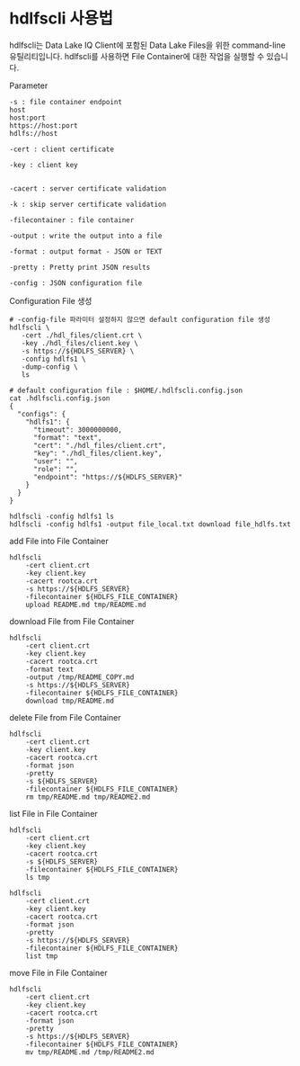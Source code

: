 # hdlfscli 사용법

hdlfscli는 Data Lake IQ Client에 포함된 Data Lake Files을 위한 command-line 유틸리티입니다.
hdlfscli를 사용하면 File Container에 대한 작업을 실행할 수 있습니다.

Parameter
```shell
-s : file container endpoint
host
host:port
https://host:port
hdlfs://host

-cert : client certificate

-key : client key


-cacert : server certificate validation

-k : skip server certificate validation

-filecontainer : file container

-output : write the output into a file

-format : output format - JSON or TEXT

-pretty : Pretty print JSON results

-config : JSON configuration file
```

Configuration File 생성
```shell
# -config-file 파라미터 설정하지 않으면 default configuration file 생성
hdlfscli \
   -cert ./hdl_files/client.crt \
   -key ./hdl_files/client.key \
   -s https://${HDLFS_SERVER} \
   -config hdlfs1 \
   -dump-config \
   ls

# default configuration file : $HOME/.hdlfscli.config.json
cat .hdlfscli.config.json
{
  "configs": {
    "hdlfs1": {
      "timeout": 3000000000,
      "format": "text",
      "cert": "./hdl_files/client.crt",
      "key": "./hdl_files/client.key",
      "user": "",
      "role": "",
      "endpoint": "https://${HDLFS_SERVER}"
    }
  }
}

hdlfscli -config hdlfs1 ls
hdlfscli -config hdlfs1 -output file_local.txt download file_hdlfs.txt
```

add File into File Container
```shell
hdlfscli 
	-cert client.crt 
	-key client.key 
	-cacert rootca.crt 
	-s https://${HDLFS_SERVER} 
	-filecontainer ${HDLFS_FILE_CONTAINER} 
	upload README.md tmp/README.md
```

download File from File Container
```shell
hdlfscli 
	-cert client.crt 
	-key client.key 
	-cacert rootca.crt 
	-format text 
	-output /tmp/README_COPY.md 
	-s https://${HDLFS_SERVER} 
	-filecontainer ${HDLFS_FILE_CONTAINER} 
	download tmp/README.md
```

delete File from File Container
```shell
hdlfscli 
	-cert client.crt 
	-key client.key 
	-cacert rootca.crt 
	-format json 
	-pretty 
	-s ${HDLFS_SERVER} 
	-filecontainer ${HDLFS_FILE_CONTAINER} 
	rm tmp/README.md tmp/README2.md
```

list File in File Container
```shell
hdlfscli 
	-cert client.crt 
	-key client.key 
	-cacert rootca.crt 
	-s ${HDLFS_SERVER} 
	-filecontainer ${HDLFS_FILE_CONTAINER} 
	ls tmp
   
hdlfscli 
	-cert client.crt 
	-key client.key 
	-cacert rootca.crt 
	-format json 
	-pretty 
	-s https://${HDLFS_SERVER} 
	-filecontainer ${HDLFS_FILE_CONTAINER} 
	list tmp   
```

move File in File Container
```shell
hdlfscli 
	-cert client.crt 
	-key client.key 
	-cacert rootca.crt 
	-format json 
	-pretty 
	-s https://${HDLFS_SERVER} 
	-filecontainer ${HDLFS_FILE_CONTAINER} 
	mv tmp/README.md /tmp/README2.md
```

